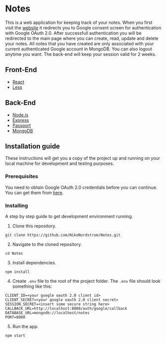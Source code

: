 # Notes
This is a web application for keeping track of your notes. When you first visit the [website](https://notes-application-1.herokuapp.com) it redirects you to Google consent screen for authentication with Google OAuth 2.0. After successfull authentication you will be redirected to the main page where you can create, read, update and delete your notes. All notes that you have created are only associated with your current authenticated Google account in MongoDB. You can also logout anytime you want. The back-end will keep your session valid for 2 weeks.

## Front-End
* [React](https://reactjs.org/)
* [Less](http://lesscss.org/)

## Back-End
* [Node.js](https://nodejs.org/en/)
* [Express](https://expressjs.com/)
* [Passport](http://passportjs.org)
* [MongoDB](https://www.mongodb.com/)

## Installation guide
These instructions will get you a copy of the project up and running on your local machine for development and testing purposes.

### Prerequisites
You need to obtain Google OAuth 2.0 credentials before you can continue. You can get them from [here](https://console.developers.google.com/apis/credentials).

### Installing
A step by step guide to get development environment running.
1. Clone this repository.
```
git clone https://github.com/NikoNordstrom/Notes.git
```
2. Navigate to the cloned repository.
```
cd Notes
```
3. Install dependencies.
```
npm install
```
4. Create `.env` file to the root of the project folder. The `.env` file should look something like this:
```
CLIENT_ID=<your google oauth 2.0 client id>
CLIENT_SECRET=<your google oauth 2.0 client secret>
SESSION_SECRET=<insert some secure string here>
CALLBACK_URL=http://localhost:8080/auth/google/callback
DATABASE_URL=mongodb://localhost/notes
PORT=8080
```
5. Run the app.
```
npm start
```